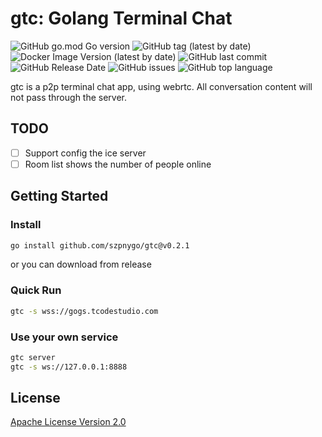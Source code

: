 # gtc: Golang Terminal Chat
![GitHub go.mod Go version](https://img.shields.io/github/go-mod/go-version/szpnygo/gtc)
![GitHub tag (latest by date)](https://img.shields.io/github/v/tag/szpnygo/gtc?label=version)
![Docker Image Version (latest by date)](https://img.shields.io/docker/v/neosu/gtc?label=docker%20version)
![GitHub last commit](https://img.shields.io/github/last-commit/szpnygo/gtc)
![GitHub Release Date](https://img.shields.io/github/release-date/szpnygo/gtc)
![GitHub issues](https://img.shields.io/github/issues-raw/szpnygo/gtc)
![GitHub top language](https://img.shields.io/github/languages/top/szpnygo/gtc)

gtc is a p2p terminal chat app, using webrtc. All conversation content will not pass through the server.

## TODO
- [ ] Support config the ice server
- [ ] Room list shows the number of people online

## Getting Started

### Install

```bash
go install github.com/szpnygo/gtc@v0.2.1
```

or you can download from release

### Quick Run
```bash
gtc -s wss://gogs.tcodestudio.com
```

### Use your own service
```bash
gtc server
gtc -s ws://127.0.0.1:8888
```

## License
[Apache License Version 2.0](./LICENSE)
